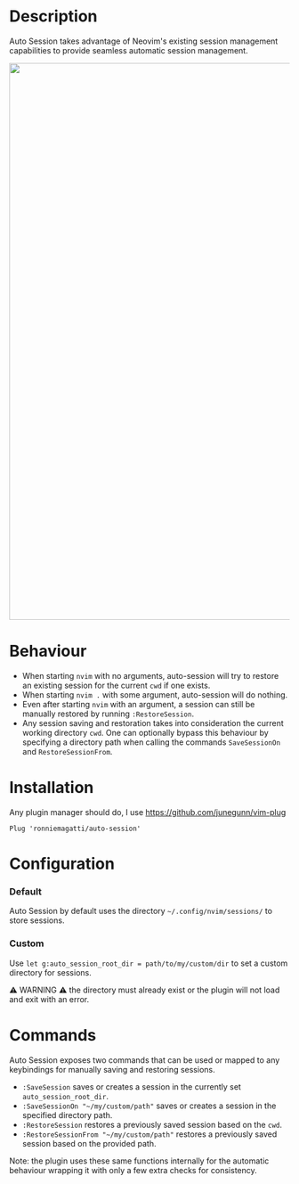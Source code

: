 # Description
Auto Session takes advantage of Neovim's existing session management capabilities to provide seamless automatic session management.  

<img src="https://github.com/ronniemagatti/readme-assets/blob/main/session-example.gif" width="1000" />

# Behaviour
- When starting `nvim` with no arguments, auto-session will try to restore an existing session for the current `cwd` if one exists.
- When starting `nvim .` with some argument, auto-session will do nothing.
- Even after starting `nvim` with an argument, a session can still be manually restored by running `:RestoreSession`.
- Any session saving and restoration takes into consideration the current working directory `cwd`. One can optionally bypass this behaviour by specifying a directory path when calling the commands `SaveSessionOn` and `RestoreSessionFrom`.


# Installation
Any plugin manager should do, I use https://github.com/junegunn/vim-plug

`Plug 'ronniemagatti/auto-session'`

# Configuration

### Default
Auto Session by default uses the directory `~/.config/nvim/sessions/` to store sessions.

### Custom
Use `let g:auto_session_root_dir = path/to/my/custom/dir` to set a custom directory for sessions.

:warning: WARNING :warning: the directory must already exist or the plugin will not load and exit with an error.

# Commands
Auto Session exposes two commands that can be used or mapped to any keybindings for manually saving and restoring sessions.
- `:SaveSession` saves or creates a session in the currently set `auto_session_root_dir`.
- `:SaveSessionOn "~/my/custom/path"` saves or creates a session in the specified directory path.
- `:RestoreSession` restores a previously saved session based on the `cwd`.
- `:RestoreSessionFrom "~/my/custom/path"` restores a previously saved session based on the provided path.

Note: the plugin uses these same functions internally for the automatic behaviour wrapping it with only a few extra checks for consistency.
